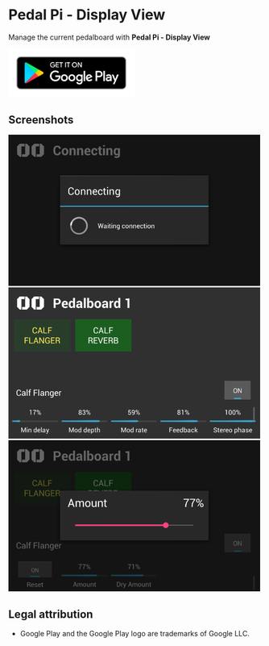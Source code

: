# Pedal Pi - Display View

Manage the current pedalboard with **Pedal Pi - Display View**

[<img alt="Get it on Google Play" src="docs/google-play-badge.png" width="250">](https://play.google.com/store/apps/details?id=io.github.com.pedalpi.displayview)

## Screenshots

<img alt="Connecting device show a simple modal" src="docs/connecting.png" width="500">
<img alt="Current pedalboard view" src="docs/current-pedalboard.png" width="500">
<img alt="Change a param value of a effect" src="docs/param-value.png" width="500">

## Legal attribution

* Google Play and the Google Play logo are trademarks of Google LLC.